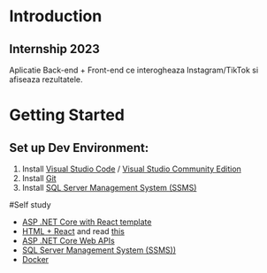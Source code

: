 # Introduction 
## Internship 2023
Aplicatie Back-end + Front-end ce interogheaza Instagram/TikTok si afiseaza rezultatele.
 
# Getting Started
## Set up Dev Environment:
1.	Install [Visual Studio Code](https://code.visualstudio.com/download) / [Visual Studio Community Edition](https://visualstudio.microsoft.com/vs/compare/)
2.	Install [Git](https://git-scm.com/downloads)
3.	Install [SQL Server Management System \(SSMS\)](https://learn.microsoft.com/en-us/sql/ssms/download-sql-server-management-studio-ssms?view=sql-server-ver16#download-ssms)

#Self study
- [ASP .NET Core with React template](https://github.com/microsoft/AspNetCore-React-WebApp)
- [HTML + React](https://www.youtube.com/watch?v=SqcY0GlETPk) and read [this](https://learn.microsoft.com/en-us/training/paths/react/)
- [ASP .NET Core Web APIs](https://learn.microsoft.com/ro-ro/aspnet/core/web-api/?WT.mc_id=dotnet-35129-website&view=aspnetcore-6.0)
- [SQL Server Management System \(SSMS\))](https://learn.microsoft.com/en-us/sql/ssms/sql-server-management-studio-ssms?view=sql-server-ver16)
- [Docker](https://docker-curriculum.com/)